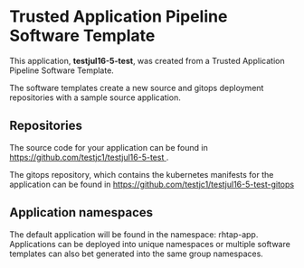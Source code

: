 # Trusted Application Pipeline Software Template

This application, **testjul16-5-test**, was created from a Trusted Application Pipeline Software Template.

The software templates create a new source and gitops deployment repositories with a sample source application. 

## Repositories

The source code for your application can be found in [https://github.com/testjc1/testjul16-5-test ](https://github.com/testjc1/testjul16-5-test ).
 
The gitops repository, which contains the kubernetes manifests for the application can be found in 
[https://github.com/testjc1/testjul16-5-test-gitops ](https://github.com/testjc1/testjul16-5-test-gitops ) 

## Application namespaces 

The default application will be found in the namespace: rhtap-app. Applications can be deployed into unique namespaces or multiple software templates can also bet generated into the same group namespaces.  